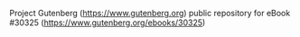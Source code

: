 Project Gutenberg (https://www.gutenberg.org) public repository for eBook #30325 (https://www.gutenberg.org/ebooks/30325)
